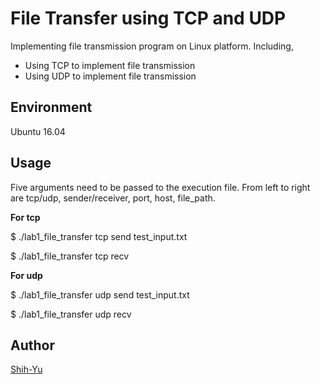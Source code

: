 # File Transfer using TCP and UDP

Implementing file transmission program on Linux platform.
Including,
* Using TCP to implement file transmission
* Using UDP to implement file transmission

## Environment

Ubuntu 16.04

## Usage
Five arguments need to be passed to the execution file.
From left to right are tcp/udp, sender/receiver, port, host, file_path.

**For tcp**

$ ./lab1_file_transfer tcp send <ip> <port> test_input.txt

$ ./lab1_file_transfer tcp recv <ip> <port>

**For udp**

$ ./lab1_file_transfer udp send <ip> <port> test_input.txt

$ ./lab1_file_transfer udp recv <ip> <port>


## Author
[Shih-Yu](https://github.com/)
